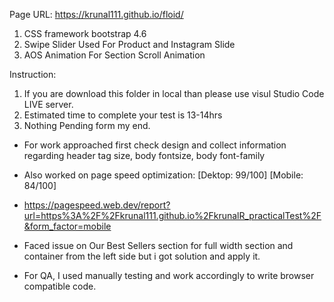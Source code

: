 Page URL: https://krunal111.github.io/floid/

1. CSS framework bootstrap 4.6
2. Swipe Slider Used For Product and Instagram Slide
3. AOS Animation For Section Scroll Animation

Instruction:
1. If you are download this folder in local than please use visul Studio Code LIVE server.
2. Estimated time to complete your test is 13-14hrs
3. Nothing Pending form my end.

- For work approached first check design and collect information regarding header tag size, body fontsize, body font-family
- Also worked on page speed optimization: [Dektop: 99/100] [Mobile: 84/100]
- https://pagespeed.web.dev/report?url=https%3A%2F%2Fkrunal111.github.io%2FkrunalR_practicalTest%2F&form_factor=mobile

- Faced issue on Our Best Sellers section for full width section and container from the left side but i got solution and apply it.

- For QA, I used manually testing and work accordingly to write browser compatible code.
